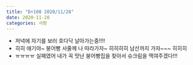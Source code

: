 ```yaml
---
title: "D+108 2020/11/28"
date: 2020-11-28
categories: 사랑
---
```

- 저녁에 자기를 보러 호다닥 날아가는중!!!!
- 히히 애기야~ 붕어빵 사줄께 나 따라가자~ 히히히히 남산까지 가자~~~ 히히히
- ㅠㅠㅠㅠ 실패였어 내가 꼭 맛난 붕어빵집을 찾아서 슈크림을 맥여주겠다!!!
